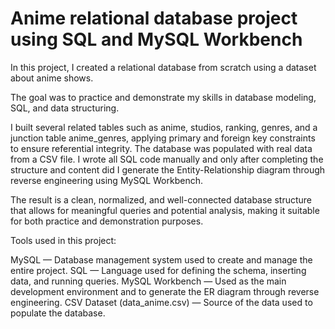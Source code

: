 # Anime relational database project using SQL and MySQL Workbench

In this project, I created a relational database from scratch using a dataset about anime shows.

The goal was to practice and demonstrate my skills in database modeling, SQL, and data structuring. 

I built several related tables such as anime, studios, ranking, genres, and a junction table anime_genres, applying primary and foreign key constraints to ensure referential integrity. The database was populated with real data from a CSV file. I wrote all SQL code manually and only after completing the structure and content did I generate the Entity-Relationship diagram through reverse engineering using MySQL Workbench. 

The result is a clean, normalized, and well-connected database structure that allows for meaningful queries and potential analysis, making it suitable for both practice and demonstration purposes.


Tools used in this project:

MySQL — Database management system used to create and manage the entire project.
SQL — Language used for defining the schema, inserting data, and running queries.
MySQL Workbench — Used as the main development environment and to generate the ER diagram through reverse engineering.
CSV Dataset (data_anime.csv) — Source of the data used to populate the database.
